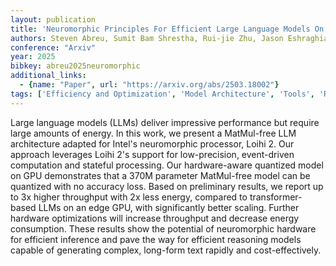 ```yaml
---
layout: publication
title: 'Neuromorphic Principles For Efficient Large Language Models On Intel Loihi 2'
authors: Steven Abreu, Sumit Bam Shrestha, Rui-jie Zhu, Jason Eshraghian
conference: "Arxiv"
year: 2025
bibkey: abreu2025neuromorphic
additional_links:
  - {name: "Paper", url: "https://arxiv.org/abs/2503.18002"}
tags: ['Efficiency and Optimization', 'Model Architecture', 'Tools', 'Reinforcement Learning', 'RAG', 'Pretraining Methods', 'Transformer']
---
```

Large language models (LLMs) deliver impressive performance but require large
amounts of energy. In this work, we present a MatMul-free LLM architecture
adapted for Intel's neuromorphic processor, Loihi 2. Our approach leverages
Loihi 2's support for low-precision, event-driven computation and stateful
processing. Our hardware-aware quantized model on GPU demonstrates that a 370M
parameter MatMul-free model can be quantized with no accuracy loss. Based on
preliminary results, we report up to 3x higher throughput with 2x less energy,
compared to transformer-based LLMs on an edge GPU, with significantly better
scaling. Further hardware optimizations will increase throughput and decrease
energy consumption. These results show the potential of neuromorphic hardware
for efficient inference and pave the way for efficient reasoning models capable
of generating complex, long-form text rapidly and cost-effectively.
